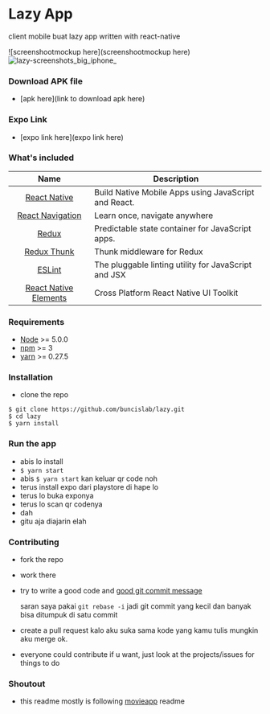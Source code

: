 # Lazy App
client mobile buat lazy app written with react-native

![screenshootmockup here](screenshootmockup here)
![lazy-screenshots_big_iphone_](https://user-images.githubusercontent.com/16329748/29056580-192f5006-7c2e-11e7-81f5-b0f9dbdf4e26.png)

### Download APK file
 - [apk here](link to download apk here)

 ### Expo Link
 - [expo link here](expo link here)

### What's included
| Name             | Description   |
| :-------------:|--------------|
| [React Native](http://facebook.github.io/react-native/releases/0.46/) |  Build Native Mobile Apps using JavaScript and React. |
| [React Navigation](https://github.com/react-community/react-navigation) | Learn once, navigate anywhere |
| [Redux](https://nodejs.org/) | Predictable state container for JavaScript apps.  |
| [Redux Thunk](https://github.com/gaearon/redux-thunk) | Thunk middleware for Redux | 
| [ESLint](http://eslint.org/) | The pluggable linting utility for JavaScript and JSX |
| [React Native Elements](https://github.com/react-native-training/react-native-elements) | Cross Platform React Native UI Toolkit |

### Requirements
- [Node](https://nodejs.org/) >= 5.0.0
- [npm](https://npmjs.com) >= 3
- [yarn](https://yarnpkg.com/) >= 0.27.5

### Installation
- clone the repo
```
$ git clone https://github.com/buncislab/lazy.git
$ cd lazy
$ yarn install
```

### Run the app
- abis lo install
- `$ yarn start`
- abis `$ yarn start` kan keluar qr code noh
- terus install expo dari playstore di hape lo
- terus lo buka exponya
- terus lo scan qr codenya
- dah
- gitu aja diajarin elah

### Contributing
- fork the repo
- work there
- try to write a good code and [good git commit message](https://chris.beams.io/posts/git-commit/)

    saran saya pakai `git rebase -i` jadi git commit yang kecil dan banyak bisa ditumpuk di satu commit
- create a pull request kalo aku suka sama kode yang kamu tulis mungkin aku merge ok.
- everyone could contribute if u want, just look at the projects/issues for things to do

### Shoutout
- this readme mostly is following [movieapp](https://github.com/junedomingo/movieapp) readme
